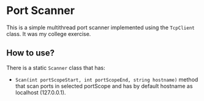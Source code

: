 # Port Scanner

This is a simple multithread port scanner implemented using the `TcpClient` class.
It was my college exercise.

## How to use?

There is a static `Scanner` class that has:

- `Scan(int portScopeStart, int portScopeEnd, string hostname)` method that scan ports in selected portScope and has by default hostname as localhost (127.0.0.1).

